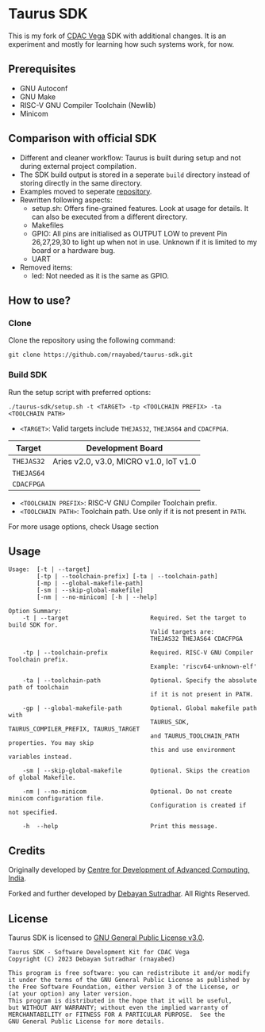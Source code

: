 # Taurus SDK

This is my fork of [CDAC Vega](https://vegaprocessors.in/devboards) SDK with additional changes. It is an experiment and mostly for learning how such systems work, for now.

## Prerequisites

- GNU Autoconf
- GNU Make
- RISC-V GNU Compiler Toolchain (Newlib)
- Minicom

## Comparison with official SDK

- Different and cleaner workflow: Taurus is built during setup and not during external project compilation.
- The SDK build output is stored in a seperate `build` directory instead of storing directly in the same directory.
- Examples moved to seperate [repository](https://github.com/rnayabed/taurus-examples).
- Rewritten following aspects:
    - setup.sh: Offers fine-grained features. Look at usage for details. It can also be executed from a different directory.
    - Makefiles
    - GPIO: All pins are initialised as OUTPUT LOW to prevent Pin 26,27,29,30 to light up when not in use. Unknown if it is limited to my board or a hardware bug.
    - UART
- Removed items:
    - led: Not needed as it is the same as GPIO.

## How to use?

### Clone   

Clone the repository using the following command:
```
git clone https://github.com/rnayabed/taurus-sdk.git
```

### Build SDK

Run the setup script with preferred options:

```
./taurus-sdk/setup.sh -t <TARGET> -tp <TOOLCHAIN PREFIX> -ta <TOOLCHAIN PATH>
```

- `<TARGET>`: Valid targets include `THEJAS32`, `THEJAS64` and `CDACFPGA`.

| Target   | Development Board                      |
|----------|----------------------------------------|
|`THEJAS32`| Aries v2.0, v3.0, MICRO v1.0, IoT v1.0 |
|`THEJAS64`|                                        |
|`CDACFPGA`|                                        |

- `<TOOLCHAIN PREFIX>`: RISC-V GNU Compiler Toolchain prefix.
- `<TOOLCHAIN PATH>`: Toolchain path. Use only if it is not present in `PATH`.

For more usage options, check Usage section

## Usage

```
Usage:  [-t | --target]
        [-tp | --toolchain-prefix] [-ta | --toolchain-path]
        [-mp | --global-makefile-path]
        [-sm | --skip-global-makefile]
        [-nm | --no-minicom] [-h | --help]

Option Summary:
    -t | --target                       Required. Set the target to build SDK for. 
                                        Valid targets are:
                                        THEJAS32 THEJAS64 CDACFPGA
    
    -tp | --toolchain-prefix            Required. RISC-V GNU Compiler Toolchain prefix.
                                        Example: 'riscv64-unknown-elf'

    -ta | --toolchain-path              Optional. Specify the absolute path of toolchain
                                        if it is not present in PATH.

    -gp | --global-makefile-path        Optional. Global makefile path with 
                                        TAURUS_SDK, TAURUS_COMPILER_PREFIX, TAURUS_TARGET
                                        and TAURUS_TOOLCHAIN_PATH properties. You may skip
                                        this and use environment variables instead.
    
    -sm | --skip-global-makefile        Optional. Skips the creation of global Makefile.

    -nm | --no-minicom                  Optional. Do not create minicom configuration file. 
                                        Configuration is created if not specified.

    -h  --help                          Print this message.
```

## Credits

Originally developed by [Centre for Development of Advanced Computing, India](https://www.cdac.in/).

Forked and further developed by [Debayan Sutradhar](https://github.com/rnayabed). All Rights Reserved.

## License

Taurus SDK is licensed to [GNU General Public License v3.0](https://github.com/rnayabed/taurus-sdk/blob/master/LICENSE).

```
Taurus SDK - Software Development Kit for CDAC Vega
Copyright (C) 2023 Debayan Sutradhar (rnayabed)

This program is free software: you can redistribute it and/or modify
it under the terms of the GNU General Public License as published by
the Free Software Foundation, either version 3 of the License, or
(at your option) any later version.
This program is distributed in the hope that it will be useful,
but WITHOUT ANY WARRANTY; without even the implied warranty of
MERCHANTABILITY or FITNESS FOR A PARTICULAR PURPOSE.  See the
GNU General Public License for more details.
```